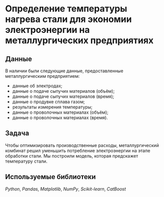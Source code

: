 # Определение температуры нагрева стали для экономии электроэнергии на металлургических предприятиях


## Данные

В наличии были следующие данные, предоставленные металлургическим предприятием:
- данные об электродах;
- данные о подаче сыпучих материалов (объём);
- данные о подаче сыпучих материалов (время);
- данные о продувке сплава газом;
- результаты измерения температуры;
- данные о проволочных материалах (объём);
- данные о проволочных материалах (время).

## Задача

Чтобы оптимизировать производственные расходы, металлургический комбинат решил уменьшить потребление электроэнергии на этапе обработки стали. Мы построили модель, которая предскажет температуру стали.

## Используемые библиотеки
*Python*, *Pandas*, *Matplotlib*, *NumPy*, *Scikit-learn*, *CatBoost*

